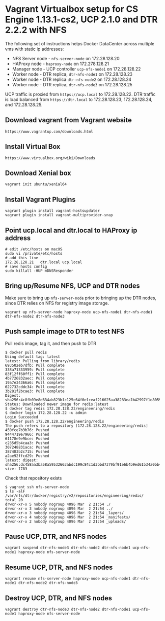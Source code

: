 Vagrant Virtualbox setup for CS Engine 1.13.1-cs2, UCP 2.1.0 and DTR 2.2.2 with NFS
========================

The following set of instructions helps Docker DataCenter across multiple vms with static ip addresses:

* NFS Server node - `nfs-server-node` on 172.28.128.20
* HAProxy node - `haproxy-node` on 172.278.128.21
* Manager node - UCP controller `ucp-nfs-node1` on 172.28.128.22
* Worker node - DTR replica, `dtr-nfs-node1` on 172.28.128.23
* Worker node - DTR replica `dtr-nfs-node2` on 172.28.128.24
* Worker node - DTR replica, `dtr-nfs-node3` on 172.28.128.25

UCP traffic is proxied from `https://ucp.local` to 172.28.128.22. DTR traffic is load balanced from `https://dtr.local` to 172.28.128.23, 172.28.128.24, and 172.28.128.25.

## Download vagrant from Vagrant website

```
https://www.vagrantup.com/downloads.html
```

## Install Virtual Box

```
https://www.virtualbox.org/wiki/Downloads
```

## Download Xenial box
```
vagrant init ubuntu/xenial64
```

## Install Vagrant Plugins
```
vagrant plugin install vagrant-hostsupdater
vagrant plugin install vagrant-multiprovider-snap
```

## Point ucp.local and dtr.local to HAProxy ip address
```
# edit /etc/hosts on macOS
sudo vi /private/etc/hosts
# add this line
172.28.128.21   dtr.local ucp.local
# save hosts config
sudo killall -HUP mDNSResponder
```

## Bring up/Resume NFS, UCP and DTR nodes
Make sure to bring up `nfs-server-node` prior to bringing up the DTR nodes, since DTR relies on NFS for registry image storage.
```
vagrant up nfs-server-node haproxy-node ucp-nfs-node1 dtr-nfs-node1 dtr-nfs-node2 dtr-nfs-node3
```

## Push sample image to DTR to test NFS

Pull redis image, tag it, and then push to DTR
```
$ docker pull redis
Using default tag: latest
latest: Pulling from library/redis
693502eb7dfb: Pull complete
338a71333959: Pull complete
83f12ff60ff1: Pull complete
4b7726832aec: Pull complete
19a7e34366a6: Pull complete
622732cddc34: Pull complete
3b281f2bcae3: Pull complete
Digest: sha256:4c8fb09e8d634ab823b1c125e64f0e1ceaf216025aa38283ea1b42997f1e8059
Status: Downloaded newer image for redis:latest
$ docker tag redis 172.28.128.22/engineering/redis
$ docker login 172.28.128.22 -u admin
Login Succeeded
$ docker push 172.28.128.22/engineering/redis
The push refers to a repository [172.28.128.22/engineering/redis]
450fce7b3b76: Pushed
9444719e7966: Pushed
61178e9e9bce: Pushed
c235d5b4caa3: Pushed
307248831aca: Pushed
387483b2c715: Pushed
a2ae92ffcd29: Pushed
latest: digest: sha256:dc458aa3ba58a59532663abdc199c84c1d3bbd7379bf91e6b4b9ed61b34a0bb4 size: 1783
```

Check that repository exists

```
$ vagrant ssh nfs-server-node
$ ls -alF /var/nfs/dtr/docker/registry/v2/repositories/engineering/redis/
total 20
drwxr-xr-x 5 nobody nogroup 4096 Mar  2 21:54 ./
drwxr-xr-x 3 nobody nogroup 4096 Mar  2 21:54 ../
drwxr-xr-x 3 nobody nogroup 4096 Mar  2 21:54 _layers/
drwxr-xr-x 4 nobody nogroup 4096 Mar  2 21:54 _manifests/
drwxr-xr-x 2 nobody nogroup 4096 Mar  2 21:54 _uploads/
```

## Pause UCP, DTR, and NFS nodes

```
vagrant suspend dtr-nfs-node3 dtr-nfs-node2 dtr-nfs-node1 ucp-nfs-node1 haproxy-node nfs-server-node
```

## Resume UCP, DTR, and NFS nodes

```
vagrant resume nfs-server-node haproxy-node ucp-nfs-node1 dtr-nfs-node1 dtr-nfs-node2 dtr-nfs-node3
```

## Destroy UCP, DTR, and NFS nodes

```
vagrant destroy dtr-nfs-node3 dtr-nfs-node2 dtr-nfs-node1 ucp-nfs-node1 haproxy-node nfs-server-node
```
